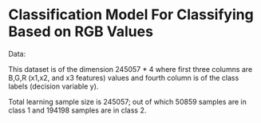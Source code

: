 # Classification Model For Classifying Based on RGB Values

Data:

This dataset is of the dimension 245057 * 4 where first three columns are B,G,R (x1,x2, and x3 features) values and fourth column is of the class labels (decision variable y).

Total learning sample size is 245057; out of which 50859 samples are in class 1 and 194198 samples are in class 2.
